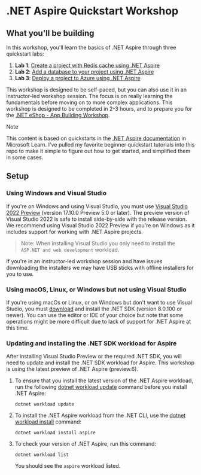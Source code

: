 # .NET Aspire Quickstart Workshop

## What you'll be building

In this workshop, you'll learn the basics of .NET Aspire through three quickstart labs:

1. **Lab 1**: [Create a project with Redis cache using .NET Aspire](/Lab-1-Cache/README.md)
1. **Lab 2**: [Add a database to your project using .NET Aspire](/Lab-2-Data/README.md)
1. **Lab 3**: [Deploy a project to Azure using .NET Aspire](/Lab-3-Deployment/README.md)

This workshop is designed to be self-paced, but you can also use it in an instructor-led workshop session. The focus is on really learning the fundamentals before moving on to more complex applications. This workshop is designed to be completed in 2-3 hours, and to prepare you for the [.NET eShop - App Building Workshop](https://github.com/dotnet-presentations/eshop-app-workshop).

> [!NOTE]  
> This content is based on quickstarts in the [.NET Aspire documentation](https://learn.microsoft.com/dotnet/aspire/) in Microsoft Learn. I've pulled my favorite beginner quickstart tutorials into this repo to make it simple to figure out how to get started, and simplified them in some cases.

## Setup

### Using Windows and Visual Studio

If you're on Windows and using Visual Studio, you must use [Visual Studio 2022 Preview](https://visualstudio.com/preview) (version 17.10.0 Preview 5.0 or later). The preview version of Visual Studio 2022 is safe to install side-by-side with the release version. We recommend using Visual Studio 2022 Preview if you're on Windows as it includes support for working with .NET Aspire projects.

> Note: When installing Visual Studio you only need to install the `ASP.NET and web development` workload.

If you're in an instructor-led workshop session and have issues downloading the installers we may have USB sticks with offline installers for you to use.

### Using macOS, Linux, or Windows but not using Visual Studio

If you're using macOs or Linux, or on Windows but don't want to use Visual Studio, you must [download](https://www.microsoft.com/net/download) and install the .NET SDK (version 8.0.100 or newer). You can use the editor or IDE of your choice but note that some operations might be more difficult due to lack of support for .NET Aspire at this time.

### Updating and installing the .NET SDK workload for Aspire

After installing Visual Studio Preview or the required .NET SDK, you will need to update and install the .NET SDK workload for Aspire. This workshop is using the latest preview of .NET Aspire (preview.6).

1. To ensure that you install the latest version of the .NET Aspire workload, run the following [dotnet workload update](/dotnet/core/tools/dotnet-workload-update) command before you install .NET Aspire:

    ```dotnetcli
    dotnet workload update
    ```

1. To install the .NET Aspire workload from the .NET CLI, use the [dotnet workload install](/dotnet/core/tools/dotnet-workload-install) command:

    ```dotnetcli
    dotnet workload install aspire
    ```

1. To check your version of .NET Aspire, run this command:

    ```dotnetcli
    dotnet workload list
    ```

    You should see the `aspire` workload listed.

